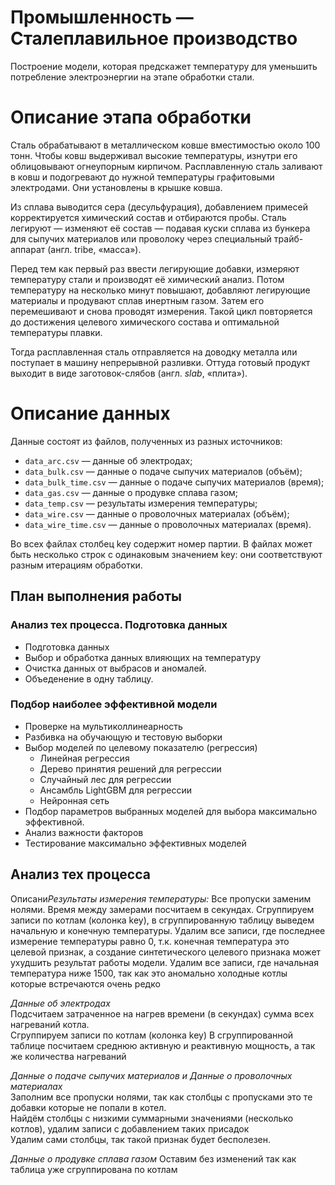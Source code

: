 # Промышленность — Сталеплавильное производство

Построение модели, которая предскажет температуру для уменьшить потребление электроэнергии на этапе обработки стали.

# Описание этапа обработки

Сталь обрабатывают в металлическом ковше вместимостью около 100 тонн. Чтобы ковш выдерживал высокие температуры, изнутри его облицовывают огнеупорным кирпичом. Расплавленную сталь заливают в ковш и подогревают до нужной температуры графитовыми электродами. Они установлены в крышке ковша. 

Из сплава выводится сера (десульфурация), добавлением примесей корректируется химический состав и отбираются пробы. Сталь легируют — изменяют её состав — подавая куски сплава из бункера для сыпучих материалов или проволоку через специальный трайб-аппарат (англ. tribe, «масса»).

Перед тем как первый раз ввести легирующие добавки, измеряют температуру стали и производят её химический анализ. Потом температуру на несколько минут повышают, добавляют легирующие материалы и продувают сплав инертным газом. Затем его перемешивают и снова проводят измерения. Такой цикл повторяется до достижения целевого химического состава и оптимальной температуры плавки.

Тогда расплавленная сталь отправляется на доводку металла или поступает в машину непрерывной разливки. Оттуда готовый продукт выходит в виде заготовок-слябов (англ. *slab*, «плита»).

# Описание данных

Данные состоят из файлов, полученных из разных источников:

- `data_arc.csv` — данные об электродах;
- `data_bulk.csv` — данные о подаче сыпучих материалов (объём);
- `data_bulk_time.csv` *—* данные о подаче сыпучих материалов (время);
- `data_gas.csv` — данные о продувке сплава газом;
- `data_temp.csv` — результаты измерения температуры;
- `data_wire.csv` — данные о проволочных материалах (объём);
- `data_wire_time.csv` — данные о проволочных материалах (время).

Во всех файлах столбец key содержит номер партии. В файлах может быть несколько строк с одинаковым значением key: они соответствуют разным итерациям обработки.

## План выполнения работы
  
### Анализ тех процесса. Подготовка данных
 - Подготовка данных
 - Выбор и обработка данных влияющих на температуру
 - Очистка данных от выбрасов и аномалей.
 - Объеденение в одну таблицу.
### Подбор наиболее эффективной модели
 - Проверке на мультиколлинеарность
 - Разбивка на обучающую и тестовую выборки
 - Выбор моделей по целевому показателю (регрессия)
    - Линейная регрессия
    - Дерево принятия решений для регрессии
    - Случайный лес для регрессии
    - Ансамбль LightGBM для регрессии
    - Нейронная сеть
 - Подбор параметров выбранных моделей для выбора максимально эффективной.
 - Анализ важности факторов
 - Тестирование максимально эффективных моделей

## Анализ тех процесса
Описани*Результаты измерения температуры:*
Все пропуски заменим нолями. Время между замерами посчитаем в секундах.
Сгруппируем записи по котлам (колонка key), в сгруппированную таблицу выведем начальную и конечную температуры.
Удалим все записи, где последнее измерение температуры равно 0, т.к. конечная температура это целевой признак, а создание синтетического целевого признака может ухудшить результат работы модели.
    Удалим все записи, где начальная температура ниже 1500, так как это аномально холодные котлы которые встречаются очень редко
   
*Данные об электродах*
    <br>Подсчитаем затраченное на нагрев времени (в секундах) сумма всех нагреваний котла.
    <br>Сгруппируем записи по котлам (колонка key)
    В сгруппированной таблице посчитаем среднюю активную и реактивную мощность, а так же количества нагреваний

*Данные о подаче сыпучих материалов и
Данные о проволочных материалах*
    <br>Заполним все пропуски нолями, так как столбцы с пропусками это те добавки которые не попали в котел.
    <br>Найдём столбцы с низкими суммарными значениями (несколько котлов), удалим записи с добавлением таких присадок
    <br>Удалим сами столбцы, так такой признак будет бесполезен.

*Данные о продувке сплава газом*
 Оставим без изменений так как таблица уже сгруппирована по котлам
